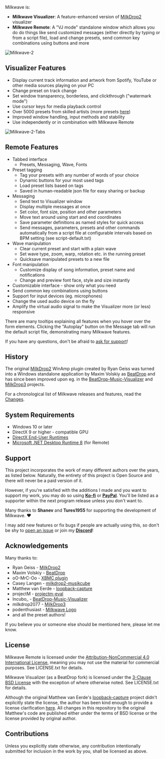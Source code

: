 ﻿Milkwave is:
- **Milkwave Visualizer**:
    A feature-enhanced version of [MilkDrop2](https://www.geisswerks.com/milkdrop/) visualizer
- **Milkwave Remote**:
    A "VJ mode" standalone window which allows you do do things like send customized messages (either directly by typing or from a script file), load and change presets, send common key combinations using buttons and more

![Milkwave-2](https://github.com/user-attachments/assets/973b7bad-6a85-445f-94af-fe2805d961f2)

## Visualizer Features
 
* Display current track information and artwork from Spotify, YouTube or other media sources playing on your PC
* Change preset on track change
* Set window transparency, borderless, and clickthrough ("watermark mode")
* Use cursor keys for media playback control
* Over 5000 presets from skilled artists (more presets [here](https://github.com/projectM-visualizer/projectm?tab=readme-ov-file#presets))
* Improved window handling, input methods and stability
* Use independently or in combination with Milkwave Remote
 
![Milkwave-2-Tabs](https://github.com/user-attachments/assets/0c426917-f462-48a0-8e96-032d76ac558b)

## Remote Features

* Tabbed interface
  - Presets, Messaging, Wave, Fonts
* Preset tagging
  - Tag your presets with any number of words of your choice
  - Dynamic buttons for your most used tags
  - Load preset lists based on tags
  - Saved in human-readable json file for easy sharing or backup
* Messaging
  - Send text to Visualizer window
  - Display multiple messages at once
  - Set color, font size, position and other parameters
  - Move text around using start and end coordinates
  - Save parameter definitions as named styles for quick access
  - Send messages, parameters, presets and other commands automatically from a script file at configurable intervals based on BPM setting (see script-default.txt)
* Wave manipulation
  - Clear current preset and start with a plain wave
  - Set wave type, zoom, warp, rotation etc. in the running preset
  - Quicksave manipulated presets to a new file
* Font manipulation
  - Customize display of song information, preset name and notifications
  - Change and preview font face, style and size instantly
* Customizable interface - show only what you need
* Send common key combinations using buttons
* Support for input devices (eg. microphones)
* Change the used audio device on the fly
* Amplify the virtual audio signal to make the Visualizer more (or less) responsive

There are many tooltips explaining all features when you hover over the form elements. Clicking the "Autoplay" button on the Message tab will run the default script file, demonstrating many Milkwave features.

If you have any questions, don't be afraid to [ask for support](#support)!

## History

The original [MilkDrop2](https://www.geisswerks.com/milkdrop/) WinAmp plugin created by Ryan Geiss was turned into a Windows standalone application by Maxim Volskiy as [BeatDrop](https://github.com/mvsoft74/BeatDrop) and has since been improved upon eg. in the [BeatDrop-Music-Visualizer](https://github.com/OfficialIncubo/BeatDrop-Music-Visualizer) and [MilkDrop3](https://github.com/milkdrop2077/MilkDrop3) projects.

For a chronological list of Milkwave releases and features, read the [Changes](Changes.md).

## System Requirements

* Windows 10 or later
* DirectX 9 or higher - compatible GPU
* [DirectX End-User Runtimes](https://www.microsoft.com/en-ca/download/details.aspx?id=8109)
* [Microsoft .NET Desktop Runtime 8](https://dotnet.microsoft.com/en-us/download/dotnet/8.0) (for Remote)

## Support

This project incorporates the work of many different authors over the years, as listed below. Naturally, the entirety of this project is Open Source and there will never be a paid version of it.

However, if you're satisfied with the additions I made and you want to support my work, you may do so using [**Ko-fi**](https://ko-fi.com/ikeserver) or [**PayPal**](https://www.paypal.com/ncp/payment/5XMP3S69PJLCU). You'll be listed as a supporter within the next program release unless you don't want to.

Many thanks to **Shanev** and  **Tures1955** for supporting the development of Milkwave. ❤️

I may add new features or fix bugs if people are actually using this, so don't be shy to [open an issue](https://github.com/IkeC/Milkwave/issues) or join my [**Discord**](https://bit.ly/Ikes-Discord)!

## Acknowledgements

Many thanks to:

* Ryan Geiss - [MilkDrop2](https://www.geisswerks.com/milkdrop/)
* Maxim Volskiy - [BeatDrop](https://github.com/mvsoft74/BeatDrop)
* oO-MrC-Oo - [XBMC plugin](https://github.com/oO-MrC-Oo/Milkdrop2-XBMC)
* Casey Langen - [milkdrop2-musikcube](https://github.com/clangen/milkdrop2-musikcube)
* Matthew van Eerde - [loopback-capture](https://github.com/mvaneerde/blog)
* projectM - [projectm-eval](https://github.com/projectM-visualizer/projectm-eval)
* Incubo_ - [BeatDrop-Music-Visualizer](https://github.com/OfficialIncubo/BeatDrop-Music-Visualizer)
* milkdrop2077 - [MilkDrop3](https://github.com/milkdrop2077/MilkDrop3)
* podenthusiast - [Milkwave Logo](https://www.freepik.com/author/podenthusiast/icons)
* and all the preset authors!

If you believe you or someone else should be mentioned here, please let me know.

## License

[license]: #license

Milkwave Remote is licensed under the [Attribution-NonCommercial 4.0 International License](https://creativecommons.org/licenses/by-nc/4.0/), meaning you may not use the material for commercial purposes. See LICENSE.txt for details.

Milkwave Visualizer (as a BeatDrop fork) is licensed under the [3-Clause BSD License](https://opensource.org/licenses/BSD-3-Clause) with the exception of where otherwise noted. See LICENSE.txt for details.

Although the original Matthew van Eerde's [loopback-capture](https://github.com/mvaneerde/blog) project didn't explicitly state the license, the author has been kind enough to provide a license clarification [here](
https://blogs.msdn.microsoft.com/matthew_van_eerde/2014/11/05/draining-the-wasapi-capture-buffer-fully/). All changes in this repository to the original Matthew's code are published either under the terms of BSD license or the license provided by original author.

## Contributions

Unless you explicitly state otherwise, any contribution intentionally submitted for inclusion in the work by you, shall be licensed as above.
